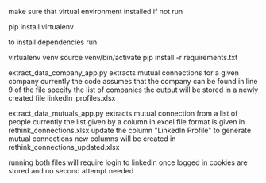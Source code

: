make sure that virtual environment installed
if not run

pip install virtualenv

to install dependencies run

virtualenv venv
source venv/bin/activate
pip install -r requirements.txt


extract_data_company_app.py
extracts mutual connections for a given company
currently the code assumes that the company can be found
in line 9 of the file specify the list of companies
the output will be stored in a newly created file linkedin_profiles.xlsx

extract_data_mutuals_app.py
extracts mutual connection from a list of people
currently the list given by a column in excel file
format is given in rethink_connections.xlsx
update the column "LinkedIn Profile" to generate mutual connections
new columns will be created in rethink_connections_updated.xlsx


running both files will require login to linkedin
once logged in cookies are stored and no second attempt needed
